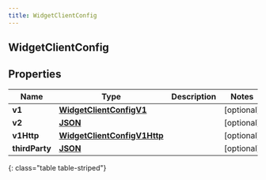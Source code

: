 ```yaml
---
title: WidgetClientConfig
---
```

## WidgetClientConfig

## Properties

|Name | Type | Description | Notes|
|------------ | ------------- | ------------- | -------------|
| **v1** | [**WidgetClientConfigV1**](WidgetClientConfigV1.html) |  | [optional] |
| **v2** | [**JSON**](.html) |  | [optional] |
| **v1Http** | [**WidgetClientConfigV1Http**](WidgetClientConfigV1Http.html) |  | [optional] |
| **thirdParty** | [**JSON**](.html) |  | [optional] |
{: class="table table-striped"}


